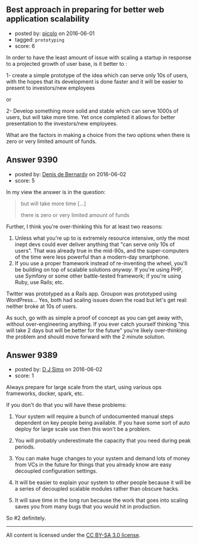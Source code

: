 ## Best approach in preparing for better web application scalability

- posted by: [picolo](https://stackexchange.com/users/5330039/picolo) on 2016-06-01
- tagged: `prototyping`
- score: 6

<p>In order to have the least amount of issue with scaling a startup in response to a projected growth of user base, is it better to :</p>

<p>1- create a simple prototype of the idea which can serve only 10s of users, with the hopes that its development is done faster and it will be easier to present to investors/new employees</p>

<p>or </p>

<p>2- Develop something more solid and stable which can serve 1000s of users, but will take more time. Yet once completed it allows for better presentation to the investors/new employees. </p>

<p>What are the factors in making a choice from the two options when there is zero or very limited amount of funds. </p>



## Answer 9390

- posted by: [Denis de Bernardy](https://stackexchange.com/users/182468/denis-de-bernardy) on 2016-06-02
- score: 5

<p>In my view the answer is in the question:</p>

<blockquote>
  <p>but will take more time [...]</p>
  
  <p>there is zero or very limited amount of funds</p>
</blockquote>

<p>Further, I think you're over-thinking this for at least two reasons:</p>

<ol>
<li>Unless what you're up to is extremely resource intensive, only the most inept devs could ever deliver anything that "can serve only 10s of users". That was already true in the mid-90s, and the super-computers of the time were less powerful than a modern-day smartphone.</li>
<li>If you use a proper framework instead of re-inventing the wheel, you'll be building on top of scalable solutions <em>anyway</em>. If you're using PHP, use Symfony or some other battle-tested framework; if you're using Ruby, use Rails; etc.</li>
</ol>

<p>Twitter was prototyped as a Rails app. Groupon was prototyped using WordPress... Yes, both had scaling issues down the road but let's get real: neither broke at 10s of users.</p>

<p>As such, go with as simple a proof of concept as you can get away with, without over-engineering anything. If you ever catch yourself thinking "this will take 2 days but will be better for the future" you're likely over-thinking the problem and should move forward with the 2 minute solution.</p>



## Answer 9389

- posted by: [D J Sims](https://stackexchange.com/users/7242000/d-j-sims) on 2016-06-02
- score: 1

<p>Always prepare for large scale from the start, using various ops frameworks, docker, spark, etc.</p>

<p>If you don't do that you will have these problems:</p>

<ol>
<li><p>Your system will require a bunch of undocumented manual steps dependent on key people being available. If you have some sort of auto deploy for large scale use then this won't be a problem.</p></li>
<li><p>You will probably underestimate the capacity that you need during peak periods.</p></li>
<li><p>You can make huge changes to your system and demand lots of money from VCs in the future for things that you already know are easy decoupled configuration settings.</p></li>
<li><p>It will be easier to explain your system to other people because it will be a series of decoupled scalable modules rather than obscure hacks. </p></li>
<li><p>It will save time in the long run because the work that goes into scaling saves you from many bugs that you would hit in production.</p></li>
</ol>

<p>So #2 definitely. </p>




---

All content is licensed under the [CC BY-SA 3.0 license](https://creativecommons.org/licenses/by-sa/3.0/).
